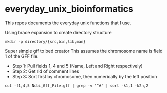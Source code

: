 everyday_unix_bioinformatics
============================
This repos documents the everyday unix functions that I use.

Using brace expansion to create directory structure
``` shell
mkdir -p directory/{src,bin,lib,man}
```

Super simple gff to bed creator
This assumes the chromosome name is field 1 of the GFF file.
* Step 1: Pull fields 1, 4 and 5 (Name, Left and Right respectively)
* Step 2: Get rid of comment lines
* Step 3: Sort first by chromosome, then numerically by the left position
``` shell
cut -f1,4,5 Ncbi_Gff_File.gff | grep -v '^#' | sort -k1,1 -k2n,2
```
